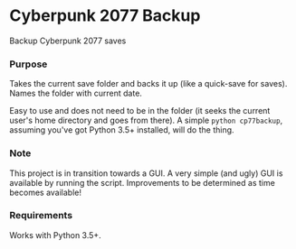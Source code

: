 # Cyberpunk 2077 Backup
Backup Cyberpunk 2077 saves

### Purpose
Takes the current save folder and backs it up (like a quick-save for saves). Names the folder with current date.

Easy to use and does not need to be in the folder (it seeks the current user's home directory and goes from there).
A simple `python cp77backup`, assuming you've got Python 3.5+ installed, will do the thing. 

### Note
This project is in transition towards a GUI. A very simple (and ugly) GUI is available by running the script.
Improvements to be determined as time becomes available!

### Requirements
Works with Python 3.5+.
